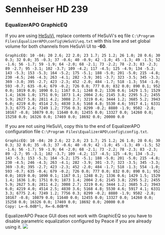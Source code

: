 # Sennheiser HD 239
### EqualizerAPO GraphicEQ
If you are using [HeSuVi](https://sourceforge.net/projects/hesuvi/), replace contents of HeSuVi's eq file `C:\Program Files\EqualizerAPO\config\HeSuVi\eq.txt` with this line and set global volume for both channels from HeSuVi UI to **-60**.
```
GraphicEQ: 10 -84; 20 2.6; 22 2.0; 23 1.7; 25 1.2; 26 1.0; 28 0.6; 30 0.3; 32 0.0; 35 -0.3; 37 -0.6; 40 -0.9; 42 -1.0; 45 -1.3; 49 -1.5; 52 -1.6; 56 -1.7; 59 -1.9; 64 -2.0; 68 -2.1; 73 -2.2; 78 -2.3; 83 -2.3; 89 -2.7; 95 -3.1; 102 -3.7; 109 -4.2; 117 -4.5; 125 -4.9; 134 -5.2; 143 -5.3; 153 -5.3; 164 -5.2; 175 -5.1; 188 -5.0; 201 -5.0; 215 -4.8; 230 -4.5; 246 -4.3; 263 -4.1; 282 -3.9; 301 -3.7; 323 -3.5; 345 -3.3; 369 -3.0; 395 -2.7; 423 -2.3; 452 -2.0; 484 -1.7; 518 -1.3; 554 -1.0; 593 -0.7; 635 -0.4; 679 -0.2; 726 0.0; 777 0.0; 832 0.0; 890 0.1; 952 0.0; 1019 0.0; 1090 0.1; 1167 0.1; 1248 0.2; 1336 0.6; 1429 1.5; 1529 1.4; 1636 1.0; 1751 0.9; 1873 1.4; 2004 2.6; 2145 3.8; 2295 5.2; 2455 5.9; 2627 5.8; 2811 4.2; 3008 2.7; 3219 0.4; 3444 1.2; 3685 5.2; 3943 6.0; 4219 4.0; 4514 2.5; 4830 3.6; 5168 4.8; 5530 4.6; 5917 4.1; 6331 3.3; 6775 2.4; 7249 1.2; 7756 0.3; 8299 -0.2; 8880 -1.9; 9502 -2.8; 10167 -0.8; 10879 0.0; 11640 0.0; 12455 0.0; 13327 0.0; 14260 0.0; 15258 0.0; 16326 0.0; 17469 0.0; 18692 0.0; 20000 0.0
```
If you are not using HeSuVi, copy this to the end of EqualizerAPO configuration file `C:\Program Files\EqualizerAPO\config\config.txt`.
```
GraphicEQ: 10 -84; 20 2.6; 22 2.0; 23 1.7; 25 1.2; 26 1.0; 28 0.6; 30 0.3; 32 0.0; 35 -0.3; 37 -0.6; 40 -0.9; 42 -1.0; 45 -1.3; 49 -1.5; 52 -1.6; 56 -1.7; 59 -1.9; 64 -2.0; 68 -2.1; 73 -2.2; 78 -2.3; 83 -2.3; 89 -2.7; 95 -3.1; 102 -3.7; 109 -4.2; 117 -4.5; 125 -4.9; 134 -5.2; 143 -5.3; 153 -5.3; 164 -5.2; 175 -5.1; 188 -5.0; 201 -5.0; 215 -4.8; 230 -4.5; 246 -4.3; 263 -4.1; 282 -3.9; 301 -3.7; 323 -3.5; 345 -3.3; 369 -3.0; 395 -2.7; 423 -2.3; 452 -2.0; 484 -1.7; 518 -1.3; 554 -1.0; 593 -0.7; 635 -0.4; 679 -0.2; 726 0.0; 777 0.0; 832 0.0; 890 0.1; 952 0.0; 1019 0.0; 1090 0.1; 1167 0.1; 1248 0.2; 1336 0.6; 1429 1.5; 1529 1.4; 1636 1.0; 1751 0.9; 1873 1.4; 2004 2.6; 2145 3.8; 2295 5.2; 2455 5.9; 2627 5.8; 2811 4.2; 3008 2.7; 3219 0.4; 3444 1.2; 3685 5.2; 3943 6.0; 4219 4.0; 4514 2.5; 4830 3.6; 5168 4.8; 5530 4.6; 5917 4.1; 6331 3.3; 6775 2.4; 7249 1.2; 7756 0.3; 8299 -0.2; 8880 -1.9; 9502 -2.8; 10167 -0.8; 10879 0.0; 11640 0.0; 12455 0.0; 13327 0.0; 14260 0.0; 15258 0.0; 16326 0.0; 17469 0.0; 18692 0.0; 20000 0.0
Copy: L=-6.0dB*l, R=-6.0dB*R
```
EqualizerAPO Peace GUI does not work with GraphicEQ so you have to disable parametric equalization configured by Peace if you are already using it.
![](https://raw.githubusercontent.com/jaakkopasanen/AutoEq/master/results/Headphone.com/innerfidelity/onear/Sennheiser%20HD%20239/Sennheiser%20HD%20239.png)
